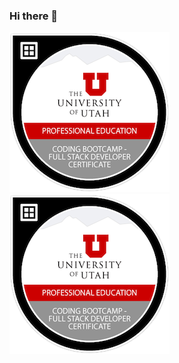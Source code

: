 ### Hi there 👋

<!--
**dotdlew/dotdlew** is a ✨ _special_ ✨ repository because its `README.md` (this file) appears on your GitHub profile.

Here are some ideas to get you started:

- 🔭 I’m currently working on ...
- 🌱 I’m currently learning ...
- 👯 I’m looking to collaborate on ...
- 🤔 I’m looking for help with ...
- 💬 Ask me about ...
- 📫 How to reach me: ...
- 😄 Pronouns: ...
- ⚡ Fun fact: ...
-->
![alt text](https://raw.githubusercontent.com/dotdlew/dotdlew/main/256x-coding-bootcamp-full-stack-developer-certificate.1.png)
![alt text](https://github.com/dotdlew/dotdlew/blob/main/256x-coding-bootcamp-full-stack-developer-certificate.1.png?raw=true)
